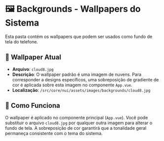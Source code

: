 # 🖼️ Backgrounds - Wallpapers do Sistema

Esta pasta contém os wallpapers que podem ser usados como fundo de tela do telefone.

## 🎨 Wallpaper Atual

- **Arquivo**: `cloud8.jpg`
- **Descrição**: O wallpaper padrão é uma imagem de nuvens. Para corresponder a designs específicos, uma sobreposição de gradiente de cor é aplicada sobre esta imagem no componente `App.vue`.
- **Localização**: `/src/core/nui/assets/images/backgrounds/cloud8.jpg`

## 🔧 Como Funciona

O wallpaper é aplicado no componente principal (`App.vue`). Você pode substituir o arquivo `cloud8.jpg` por qualquer outra imagem para alterar o fundo de tela. A sobreposição de cor garantirá que a tonalidade geral permaneça consistente com o tema do sistema.
